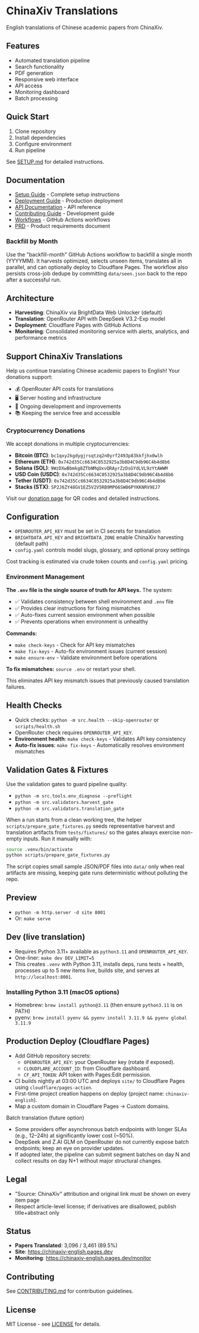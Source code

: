 # ChinaXiv Translations

English translations of Chinese academic papers from ChinaXiv.

## Features
- Automated translation pipeline
- Search functionality
- PDF generation
- Responsive web interface
- API access
- Monitoring dashboard
- Batch processing

## Quick Start
1. Clone repository
2. Install dependencies
3. Configure environment
4. Run pipeline

See [SETUP.md](docs/SETUP.md) for detailed instructions.

## Documentation
- [Setup Guide](docs/SETUP.md) - Complete setup instructions
- [Deployment Guide](docs/DEPLOYMENT.md) - Production deployment
- [API Documentation](docs/API.md) - API reference
- [Contributing Guide](docs/CONTRIBUTING.md) - Development guide
- [Workflows](docs/WORKFLOWS.md) - GitHub Actions workflows
- [PRD](docs/PRD.md) - Product requirements document

### Backfill by Month
Use the "backfill-month" GitHub Actions workflow to backfill a single month (YYYYMM). It harvests optimized, selects unseen items, translates all in parallel, and can optionally deploy to Cloudflare Pages. The workflow also persists cross-job dedupe by committing `data/seen.json` back to the repo after a successful run.

## Architecture
- **Harvesting**: ChinaXiv via BrightData Web Unlocker (default)
- **Translation**: OpenRouter API with DeepSeek V3.2-Exp model
- **Deployment**: Cloudflare Pages with GitHub Actions
- **Monitoring**: Consolidated monitoring service with alerts, analytics, and performance metrics

## Support ChinaXiv Translations

Help us continue translating Chinese academic papers to English! Your donations support:

- 💰 OpenRouter API costs for translations
- 🖥️ Server hosting and infrastructure
- 🔧 Ongoing development and improvements
- 📚 Keeping the service free and accessible

### Cryptocurrency Donations

We accept donations in multiple cryptocurrencies:

- **Bitcoin (BTC)**: `bc1qxy2kgdygjrsqtzq2n0yrf2493p83kkfjhx0wlh`
- **Ethereum (ETH)**: `0x742d35Cc6634C0532925a3b8D4C9db96C4b4d8b6`
- **Solana (SOL)**: `9WzDXwBbmkg8ZTbNMqUxvQRAyrZzDsGYdLVL9zYtAWWM`
- **USD Coin (USDC)**: `0x742d35Cc6634C0532925a3b8D4C9db96C4b4d8b6`
- **Tether (USDT)**: `0x742d35Cc6634C0532925a3b8D4C9db96C4b4d8b6`
- **Stacks (STX)**: `SP2J6ZY48GV1EZ5V2V5RB9MP66SW86PYKKNRV9EJ7`

Visit our [donation page](https://chinaxiv-english.pages.dev/donation.html) for QR codes and detailed instructions.

## Configuration

- `OPENROUTER_API_KEY` must be set in CI secrets for translation
- `BRIGHTDATA_API_KEY` and `BRIGHTDATA_ZONE` enable ChinaXiv harvesting (default path)
- `config.yaml` controls model slugs, glossary, and optional proxy settings

Cost tracking is estimated via crude token counts and `config.yaml` pricing.

### Environment Management

**The `.env` file is the single source of truth for API keys.** The system:

- ✅ Validates consistency between shell environment and `.env` file
- ✅ Provides clear instructions for fixing mismatches
- ✅ Auto-fixes current session environment when possible
- ✅ Prevents operations when environment is unhealthy

**Commands:**
- `make check-keys` - Check for API key mismatches
- `make fix-keys` - Auto-fix environment issues (current session)
- `make ensure-env` - Validate environment before operations

**To fix mismatches:** `source .env` or restart your shell.

This eliminates API key mismatch issues that previously caused translation failures.

## Health Checks

- Quick checks: `python -m src.health --skip-openrouter` or `scripts/health.sh`
- OpenRouter check requires `OPENROUTER_API_KEY`.
- **Environment health**: `make check-keys` - Validates API key consistency
- **Auto-fix issues**: `make fix-keys` - Automatically resolves environment mismatches

## Validation Gates & Fixtures

Use the validation gates to guard pipeline quality:

- `python -m src.tools.env_diagnose --preflight`
- `python -m src.validators.harvest_gate`
- `python -m src.validators.translation_gate`

When a run starts from a clean working tree, the helper `scripts/prepare_gate_fixtures.py` seeds representative harvest and translation artifacts from `tests/fixtures/` so the gates always exercise non-empty inputs. Run it manually with:

```bash
source .venv/bin/activate
python scripts/prepare_gate_fixtures.py
```

The script copies small sample JSON/PDF files into `data/` only when real artifacts are missing, keeping gate runs deterministic without polluting the repo.

## Preview

- `python -m http.server -d site 8001`
- Or: `make serve`

## Dev (live translation)

- Requires Python 3.11+ available as `python3.11` and `OPENROUTER_API_KEY`.
- One-liner: `make dev DEV_LIMIT=5`
- This creates `.venv` with Python 3.11, installs deps, runs tests + health, processes up to 5 new items live, builds site, and serves at `http://localhost:8001`.

### Installing Python 3.11 (macOS options)
- Homebrew: `brew install python@3.11` (then ensure `python3.11` is on PATH)
- pyenv: `brew install pyenv && pyenv install 3.11.9 && pyenv global 3.11.9`

## Production Deploy (Cloudflare Pages)

- Add GitHub repository secrets:
  - `OPENROUTER_API_KEY`: your OpenRouter key (rotate if exposed).
  - `CLOUDFLARE_ACCOUNT_ID`: from Cloudflare dashboard.
  - `CF_API_TOKEN`: API token with Pages:Edit permission.
- CI builds nightly at 03:00 UTC and deploys `site/` to Cloudflare Pages using `cloudflare/pages-action`.
- First-time project creation happens on deploy (project name: `chinaxiv-english`).
- Map a custom domain in Cloudflare Pages → Custom domains.

Batch translation (future option)
- Some providers offer asynchronous batch endpoints with longer SLAs (e.g., 12–24h) at significantly lower cost (~50%).
- DeepSeek and Z.AI GLM on OpenRouter do not currently expose batch endpoints; keep an eye on provider updates.
- If adopted later, the pipeline can submit segment batches on day N and collect results on day N+1 without major structural changes.

## Legal

- "Source: ChinaXiv" attribution and original link must be shown on every item page
- Respect article-level license; if derivatives are disallowed, publish title+abstract only

## Status
- **Papers Translated**: 3,096 / 3,461 (89.5%)
- **Site**: https://chinaxiv-english.pages.dev
- **Monitoring**: https://chinaxiv-english.pages.dev/monitor

## Contributing
See [CONTRIBUTING.md](docs/CONTRIBUTING.md) for contribution guidelines.

## License
MIT License - see [LICENSE](LICENSE) for details.
